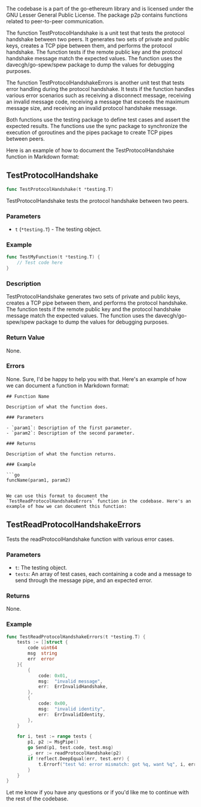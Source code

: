 The codebase is a part of the go-ethereum library and is licensed under the GNU Lesser General Public License. The package p2p contains functions related to peer-to-peer communication.

The function TestProtocolHandshake is a unit test that tests the protocol handshake between two peers. It generates two sets of private and public keys, creates a TCP pipe between them, and performs the protocol handshake. The function tests if the remote public key and the protocol handshake message match the expected values. The function uses the davecgh/go-spew/spew package to dump the values for debugging purposes.

The function TestProtocolHandshakeErrors is another unit test that tests error handling during the protocol handshake. It tests if the function handles various error scenarios such as receiving a disconnect message, receiving an invalid message code, receiving a message that exceeds the maximum message size, and receiving an invalid protocol handshake message.

Both functions use the testing package to define test cases and assert the expected results. The functions use the sync package to synchronize the execution of goroutines and the pipes package to create TCP pipes between peers.

Here is an example of how to document the TestProtocolHandshake function in Markdown format:

## TestProtocolHandshake

```go
func TestProtocolHandshake(t *testing.T)
```

TestProtocolHandshake tests the protocol handshake between two peers.

### Parameters

- `t` (`*testing.T`) - The testing object.

### Example

```go
func TestMyFunction(t *testing.T) {
    // Test code here
}
```

### Description

TestProtocolHandshake generates two sets of private and public keys, creates a TCP pipe between them, and performs the protocol handshake. The function tests if the remote public key and the protocol handshake message match the expected values. The function uses the davecgh/go-spew/spew package to dump the values for debugging purposes.

### Return Value

None.

### Errors

None. Sure, I'd be happy to help you with that. Here's an example of how we can document a function in Markdown format:

```
## Function Name

Description of what the function does.

### Parameters

- `param1`: Description of the first parameter.
- `param2`: Description of the second parameter.

### Returns

Description of what the function returns.

### Example

```go
funcName(param1, param2)
```
```

We can use this format to document the `TestReadProtocolHandshakeErrors` function in the codebase. Here's an example of how we can document this function:

```
## TestReadProtocolHandshakeErrors

Tests the readProtocolHandshake function with various error cases.

### Parameters

- `t`: The testing object.
- `tests`: An array of test cases, each containing a code and a message to send through the message pipe, and an expected error.

### Returns

None.

### Example

```go
func TestReadProtocolHandshakeErrors(t *testing.T) {
	tests := []struct {
		code uint64
		msg  string
		err  error
	}{
		{
			code: 0x01,
			msg:  "invalid message",
			err:  ErrInvalidHandshake,
		},
		{
			code: 0x00,
			msg:  "invalid identity",
			err:  ErrInvalidIdentity,
		},
	}

	for i, test := range tests {
		p1, p2 := MsgPipe()
		go Send(p1, test.code, test.msg)
		_, err := readProtocolHandshake(p2)
		if !reflect.DeepEqual(err, test.err) {
			t.Errorf("test %d: error mismatch: got %q, want %q", i, err, test.err)
		}
	}
}
```

Let me know if you have any questions or if you'd like me to continue with the rest of the codebase.